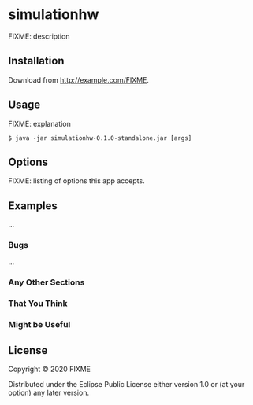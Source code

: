 # simulationhw

FIXME: description

## Installation

Download from http://example.com/FIXME.

## Usage

FIXME: explanation

    $ java -jar simulationhw-0.1.0-standalone.jar [args]

## Options

FIXME: listing of options this app accepts.

## Examples

...

### Bugs

...

### Any Other Sections
### That You Think
### Might be Useful

## License

Copyright © 2020 FIXME

Distributed under the Eclipse Public License either version 1.0 or (at
your option) any later version.
